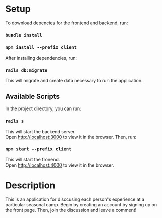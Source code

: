 # Setup
To download depencies for the frontend and backend, run:

### `bundle install`  
### `npm install --prefix client`

After installing dependencies, run: 

### `rails db:migrate`

This will migrate and create data necessary to run the application.

## Available Scripts

In the project directory, you can run:
### `rails s`

This will start the backend server.  
Open [http://localhost:3000](http://localhost:3000) to view it in the browser. Then, run: 
### `npm start --prefix client`

This will start the fronend.  
Open [http://localhost:4000](http://localhost:4000) to view it in the browser.

# Description
This is an application for disccusing each person's experience at a particular seasonal camp. Begin by creating an account by signing up on the front page. Then, join the discussion and leave a comment!
